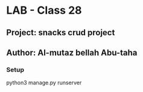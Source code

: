 # LAB - Class 28

## Project: snacks crud project

## Author: Al-mutaz bellah Abu-taha

### Setup

 python3 manage.py runserver 
